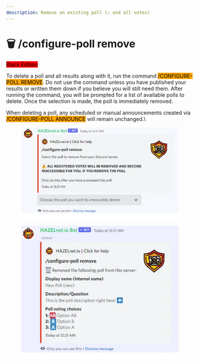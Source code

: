 ```yaml
---
description: Remove an existing poll (⚠ and all votes)
---
```


# 🗑 /configure-poll remove

<mark style="background-color:red;">Black Edition</mark>

To delete a poll and all results along with it, run the command <mark style="background-color:orange;">/CONFIGURE-POLL REMOVE</mark>. Do not use the command unless you have published your results or written them down if you believe you will still need them. After running the command, you will be prompted for a list of available polls to delete. Once the selection is made, the poll is immediately removed.

&#x20;When deleting a poll, any scheduled or manual announcements created via <mark style="background-color:orange;">/CONFIGURE-POLL ANNOUNCE</mark> will remain unchanged.\


<figure><img src="../../../.gitbook/assets/image (127).png" alt=""><figcaption></figcaption></figure>

<figure><img src="../../../.gitbook/assets/image (128).png" alt=""><figcaption></figcaption></figure>
